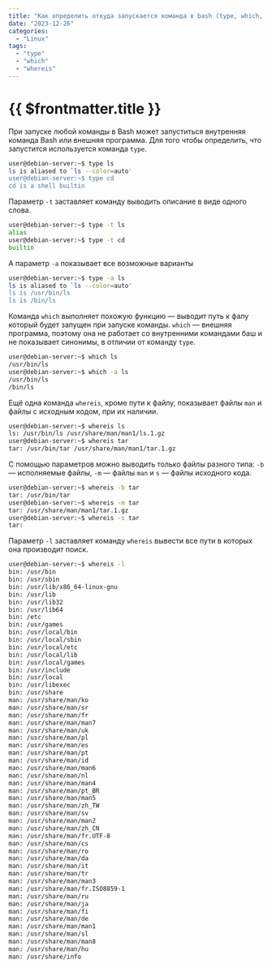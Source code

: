 ```yaml
---
title: "Как определить откуда запускается команда в bash (type, which, whereis)"
date: "2023-12-26"
categories:
  - "Linux"
tags:
  - "type"
  - "which"
  - "whereis"
---
```


# {{ $frontmatter.title }}

При запуске любой команды в Bash может запуститься внутренняя команда Bash или внешняя программа. Для того чтобы определить, что запустится используется команда `type`.

```bash
user@debian-server:~$ type ls
ls is aliased to `ls --color=auto'
user@debian-server:~$ type cd
cd is a shell builtin
```

Параметр `-t` заставляет команду выводить описание в виде одного слова.

```bash
user@debian-server:~$ type -t ls
alias
user@debian-server:~$ type -t cd
builtin
```

А параметр `-a` показывает все возможные варианты

```bash
user@debian-server:~$ type -a ls
ls is aliased to `ls --color=auto'
ls is /usr/bin/ls
ls is /bin/ls
```

Команда `which` выполняет похожую функцию — выводит путь к фалу который будет запущен при запуске команды. `which` — внешняя программа, поэтому она не работает со внутренними командами баш и не показывает синонимы, в отличии от команду `type`.

```bash
user@debian-server:~$ which ls
/usr/bin/ls
user@debian-server:~$ which -a ls
/usr/bin/ls
/bin/ls
```

Ещё одна команда `whereis`, кроме пути к файлу, показывает файлы `man` и файлы с исходным кодом, при их наличии.

```bash
user@debian-server:~$ whereis ls
ls: /usr/bin/ls /usr/share/man/man1/ls.1.gz
user@debian-server:~$ whereis tar
tar: /usr/bin/tar /usr/share/man/man1/tar.1.gz
```

С помощью параметров можно выводить только файлы разного типа: `-b` — исполняемые файлы, `-m` — файлы `man` и `s` — файлы исходного кода.

```bash
user@debian-server:~$ whereis -b tar
tar: /usr/bin/tar
user@debian-server:~$ whereis -m tar
tar: /usr/share/man/man1/tar.1.gz
user@debian-server:~$ whereis -s tar
tar:
```

Параметр `-l` заставляет команду `whereis` вывести все пути в которых она производит поиск.

```bash
user@debian-server:~$ whereis -l
bin: /usr/bin
bin: /usr/sbin
bin: /usr/lib/x86_64-linux-gnu
bin: /usr/lib
bin: /usr/lib32
bin: /usr/lib64
bin: /etc
bin: /usr/games
bin: /usr/local/bin
bin: /usr/local/sbin
bin: /usr/local/etc
bin: /usr/local/lib
bin: /usr/local/games
bin: /usr/include
bin: /usr/local
bin: /usr/libexec
bin: /usr/share
man: /usr/share/man/ko
man: /usr/share/man/sr
man: /usr/share/man/fr
man: /usr/share/man/man7
man: /usr/share/man/uk
man: /usr/share/man/pl
man: /usr/share/man/es
man: /usr/share/man/pt
man: /usr/share/man/id
man: /usr/share/man/man6
man: /usr/share/man/nl
man: /usr/share/man/man4
man: /usr/share/man/pt_BR
man: /usr/share/man/man5
man: /usr/share/man/zh_TW
man: /usr/share/man/sv
man: /usr/share/man/man2
man: /usr/share/man/zh_CN
man: /usr/share/man/fr.UTF-8
man: /usr/share/man/cs
man: /usr/share/man/ro
man: /usr/share/man/da
man: /usr/share/man/it
man: /usr/share/man/tr
man: /usr/share/man/man3
man: /usr/share/man/fr.ISO8859-1
man: /usr/share/man/ru
man: /usr/share/man/ja
man: /usr/share/man/fi
man: /usr/share/man/de
man: /usr/share/man/man1
man: /usr/share/man/sl
man: /usr/share/man/man8
man: /usr/share/man/hu
man: /usr/share/info
```
